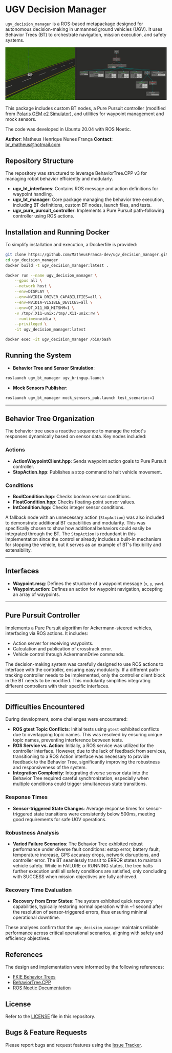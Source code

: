 # UGV Decision Manager

`ugv_decision_manager` is a ROS-based metapackage designed for autonomous decision-making in unmanned ground vehicles (UGV). It uses Behavior Trees (BT) to orchestrate navigation, mission execution, and safety systems.

![UGV Decision Manager Demo](doc/ugv-bt.gif)


This package includes custom BT nodes, a Pure Pursuit controller (modified from [Polaris GEM e2 Simulator](https://gitlab.engr.illinois.edu/gemillins/POLARIS_GEM_e2/-/tree/main/)), and utilities for waypoint management and mock sensors.

The code was developed in Ubuntu 20.04 with ROS Noetic.

**Author**: Matheus Henrique Nunes França
**Contact**: br_matheus@hotmail.com

## Repository Structure

The repository was structured to leverage BehaviorTree.CPP v3 for managing robot behavior efficiently and modularly.

- **ugv_bt_interfaces**: Contains ROS message and action definitions for waypoint handling.
- **ugv_bt_manager**: Core package managing the behavior tree execution, including BT definitions, custom BT nodes, launch files, and tests.
- **ugv_pure_pursuit_controller**: Implements a Pure Pursuit path-following controller using ROS actions.

## Installation and Running Docker

To simplify installation and execution, a Dockerfile is provided:

```bash
git clone https://github.com/MatheusFranca-dev/ugv_decision_manager.git
cd ugv_decision_manager
docker build -t ugv_decision_manager:latest .
```

```bash
docker run --name ugv_decision_manager \
    --gpus all \
    --network host \
    --env=DISPLAY \
    --env=NVIDIA_DRIVER_CAPABILITIES=all \
    --env=NVIDIA-VISIBLE_DEVICES=all \
    --env=QT_X11_NO_MITSHM=1 \
    -v /tmp/.X11-unix:/tmp/.X11-unix:rw \
    --runtime=nvidia \
    --privileged \
    -it ugv_decision_manager:latest
```

```bash
docker exec -it ugv_decision_manager /bin/bash
```

## Running the System

- **Behavior Tree and Sensor Simulation**:

```bash
roslaunch ugv_bt_manager ugv_bringup.launch
```

- **Mock Sensors Publisher**:

```bash
roslaunch ugv_bt_manager mock_sensors_pub.launch test_scenario:=1
```

---

## Behavior Tree Organization

The behavior tree uses a reactive sequence to manage the robot's responses dynamically based on sensor data. Key nodes included:

### Actions

- **ActionWaypointClient.hpp**: Sends waypoint action goals to Pure Pursuit controller.
- **StopAction.hpp**: Publishes a stop command to halt vehicle movement.

### Conditions

- **BoolCondition.hpp**: Checks boolean sensor conditions.
- **FloatCondition.hpp**: Checks floating-point sensor values.
- **IntCondition.hpp**: Checks integer sensor conditions.

A fallback node with an unnecessary action (`StopAction`) was also included to demonstrate additional BT capabilities and modularity. This was specifically chosen to show how additional behaviors could easily be integrated through the BT. The `StopAction` is redundant in this implementation since the controller already includes a built-in mechanism for stopping the vehicle, but it serves as an example of BT's flexibility and extensibility.

---

## Interfaces

- **Waypoint.msg**: Defines the structure of a waypoint message (`x`, `y`, `yaw`).
- **Waypoint.action**: Defines an action for waypoint navigation, accepting an array of waypoints.

---

## Pure Pursuit Controller

Implements a Pure Pursuit algorithm for Ackermann-steered vehicles, interfacing via ROS actions. It includes:

- Action server for receiving waypoints.
- Calculation and publication of crosstrack error.
- Vehicle control through AckermannDrive commands.

The decision-making system was carefully designed to use ROS actions to interface with the controller, ensuring easy modularity. If a different path-tracking controller needs to be implemented, only the controller client block in the BT needs to be modified. This modularity simplifies integrating different controllers with their specific interfaces.

---

## Difficulties Encountered

During development, some challenges were encountered:

- **ROS gtest Topic Conflicts**: Initial tests using `gtest` exhibited conflicts due to overlapping topic names. This was resolved by ensuring unique topic names, preventing interference between tests.
- **ROS Service vs. Action**: Initially, a ROS service was utilized for the controller interface. However, due to the lack of feedback from services, transitioning to a ROS Action interface was necessary to provide feedback to the Behavior Tree, significantly improving the robustness and responsiveness of the system.
- **Integration Complexity**: Integrating diverse sensor data into the Behavior Tree required careful synchronization, especially when multiple conditions could trigger simultaneous state transitions.

### Response Times
- **Sensor-triggered State Changes**: Average response times for sensor-triggered state transitions were consistently below 500ms, meeting good requirements for safe UGV operations.

### Robustness Analysis
- **Varied Failure Scenarios**: The Behavior Tree exhibited robust performance under diverse fault conditions: estop error, battery fault, temperature increase, GPS accuracy drops, network disruptions, and controller error. The BT seamlessly transit to ERROR states to maintain vehicle safety. While in FAILURE or RUNNING states, the tree halts further execution until all safety conditions are satisfied, only concluding with SUCCESS when mission objectives are fully achieved.

### Recovery Time Evaluation
- **Recovery from Error States**: The system exhibited quick recovery capabilities, typically restoring normal operation within ~1 second after the resolution of sensor-triggered errors, thus ensuring minimal operational downtime.

These analyses confirm that the `ugv_decision_manager` maintains reliable performance across critical operational scenarios, aligning with safety and efficiency objectives.

## References

The design and implementation were informed by the following references:

- [FKIE Behavior Trees](https://github.com/fkie/fkie_behavior_trees/blob/main/README.md)
- [BehaviorTree.CPP](https://www.behaviortree.dev/)
- [ROS Noetic Documentation](http://wiki.ros.org/noetic)

## License

Refer to the [LICENSE](LICENSE) file in this repository.

## Bugs & Feature Requests

Please report bugs and request features using the [Issue Tracker](https://github.com/MatheusFranca-dev/ugv_decision_manager/issues).
